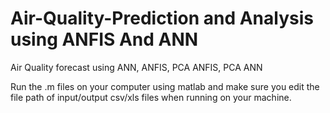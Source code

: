 # Air-Quality-Prediction and Analysis using ANFIS And ANN
Air Quality forecast using ANN, ANFIS, PCA ANFIS, PCA ANN

Run the .m files on your computer using matlab and make sure you edit the file path of input/output csv/xls files when running on your machine.
